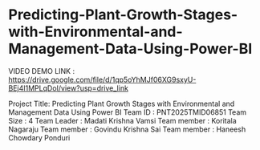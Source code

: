 # Predicting-Plant-Growth-Stages-with-Environmental-and-Management-Data-Using-Power-BI

VIDEO DEMO LINK : https://drive.google.com/file/d/1qp5oYhMJf06XG9sxyU-BEj4I1MPLqDoI/view?usp=drive_link

Project Title: Predicting Plant Growth Stages with Environmental and Management
Data Using Power BI
Team ID : PNT2025TMID06851
Team Size : 4
Team Leader : Madati Krishna Vamsi
Team member : Koritala Nagaraju
Team member : Govindu Krishna Sai
Team member : Haneesh Chowdary Ponduri

